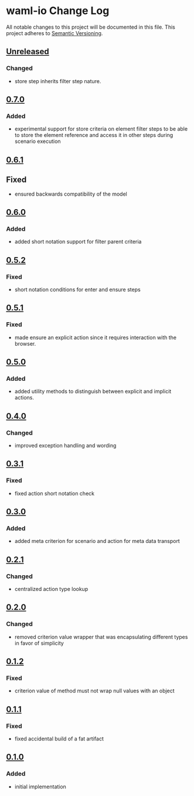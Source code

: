# waml-io Change Log
All notable changes to this project will be documented in this file.
This project adheres to [Semantic Versioning](http://semver.org/).

## [Unreleased]

### Changed
- store step inherits filter step nature.

## [0.7.0]

### Added
- experimental support for store criteria on element filter steps to be able to store the element reference and access it in other steps during scenario execution

## [0.6.1]
## Fixed
- ensured backwards compatibility of the model

## [0.6.0]
### Added
- added short notation support for filter parent criteria

## [0.5.2]
### Fixed
- short notation conditions for enter and ensure steps

## [0.5.1]
### Fixed
- made ensure an explicit action since it requires interaction with the browser.

## [0.5.0]
### Added
- added utility methods to distinguish between explicit and implicit actions.

## [0.4.0]
### Changed
- improved exception handling and wording

## [0.3.1]
### Fixed
- fixed action short notation check

## [0.3.0]
### Added
- added meta criterion for scenario and action for meta data transport

## [0.2.1]
### Changed
- centralized action type lookup

## [0.2.0]
### Changed
- removed criterion value wrapper that was encapsulating different types in favor of simplicity

## [0.1.2]
### Fixed
- criterion value of method must not wrap null values with an object

## [0.1.1]
### Fixed
- fixed accidental build of a fat artifact

## [0.1.0]
### Added
- initial implementation

[0.1.0]: https://github.com/automate-website/waml-io/commits/0.1.0
[0.1.1]: https://github.com/automate-website/waml-io/compare/0.1.0...0.1.1
[0.1.2]: https://github.com/automate-website/waml-io/compare/0.1.1...0.1.2
[0.2.0]: https://github.com/automate-website/waml-io/compare/0.1.2...0.2.0
[0.2.1]: https://github.com/automate-website/waml-io/compare/0.2.0...0.2.1
[0.3.0]: https://github.com/automate-website/waml-io/compare/0.2.1...0.3.0
[0.3.1]: https://github.com/automate-website/waml-io/compare/0.3.0...0.3.1
[0.4.0]: https://github.com/automate-website/waml-io/compare/0.3.1...0.4.0
[0.5.0]: https://github.com/automate-website/waml-io/compare/0.4.0...0.5.0
[0.5.1]: https://github.com/automate-website/waml-io/compare/0.5.0...0.5.1
[0.5.2]: https://github.com/automate-website/waml-io/compare/0.5.1...0.5.2
[0.6.0]: https://github.com/automate-website/waml-io/compare/0.5.1...0.6.0
[0.6.1]: https://github.com/automate-website/waml-io/compare/0.6.0...0.6.1
[0.7.0]: https://github.com/automate-website/waml-io/compare/0.6.1...0.7.0
[Unreleased]: https://github.com/automate-website/waml-io/compare/0.7.0...master